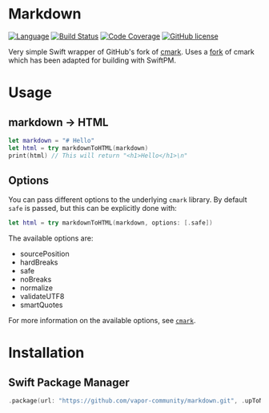 # Markdown

[![Language](https://img.shields.io/badge/Swift-5.1-brightgreen.svg)](http://swift.org)
[![Build Status](https://github.com/vapor-community/markdown/workflows/CI/badge.svg?branch=master)](https://github.com/vapor-community/markdown/actions)
[![Code Coverage](https://codecov.io/gh/vapor-community/markdown/branch/master/graph/badge.svg)](https://codecov.io/gh/vapor-community/markdown)
[![GitHub license](https://img.shields.io/badge/license-MIT-blue.svg)](https://raw.githubusercontent.com/vapor-community/markdown/master/LICENSE)

Very simple Swift wrapper of GitHub's fork of [cmark](https://github.com/github/cmark). Uses a [fork](https://github.com/brokenhandsio/cmark-gfm) of cmark which has been adapted for building with SwiftPM.

# Usage

## markdown -> HTML

```swift
let markdown = "# Hello"
let html = try markdownToHTML(markdown)
print(html) // This will return "<h1>Hello</h1>\n"
```

## Options

You can pass different options to the underlying `cmark` library. By default `safe` is passed, but this can be explicitly done with:

```swift
let html = try markdownToHTML(markdown, options: [.safe])
```

The available options are:

* sourcePosition
* hardBreaks
* safe
* noBreaks
* normalize
* validateUTF8
* smartQuotes

For more information on the available options, see [`cmark`](https://github.com/github/cmark).

# Installation

## Swift Package Manager

```swift
.package(url: "https://github.com/vapor-community/markdown.git", .upToNextMajor(from: "0.4.0"))
```
